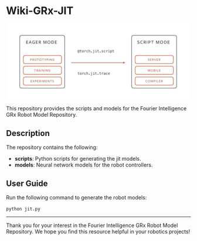 # Wiki-GRx-JIT

![](./pictures/1.png)

This repository provides the scripts and models for the Fourier Intelligence GRx Robot Model Repository.

## Description

The repository contains the following:

- **scripts**: Python scripts for generating the jit models.
- **models**: Neural network models for the robot controllers.

## User Guide

Run the following command to generate the robot models:

```
python jit.py
```

---

Thank you for your interest in the Fourier Intelligence GRx Robot Model Repository.
We hope you find this resource helpful in your robotics projects!